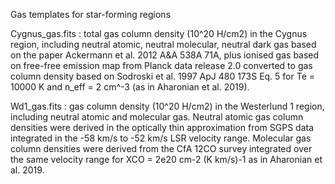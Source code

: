 Gas templates for star-forming regions

Cygnus_gas.fits : total gas column density (10^20 H/cm2) in the Cygnus region, including neutral atomic, neutral molecular, neutral dark gas based on the paper Ackermann et al. 2012 A&A 538A 71A, plus ionised gas based on free-free emission map from Planck data release 2.0 converted to gas column density based on Sodroski et al. 1997 ApJ 480 173S Eq. 5 for  Te = 10000 K and n_eff = 2 cm^-3 (as in Aharonian et al. 2019).

Wd1_gas.fits : gas column density (10^20 H/cm2) in the Westerlund 1 region, including neutral atomic and molecular gas. Neutral atomic gas column densities were derived in the optically thin approximation from SGPS data integrated in the -58 km/s to -52 km/s LSR velocity range. Molecular gas column densities were derived from the CfA 12CO survey integrated over the same velocity range for XCO = 2e20 cm-2 (K km/s)-1 as in Aharonian et al. 2019.